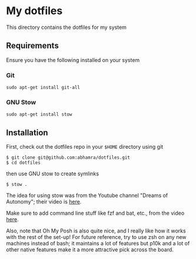 # My dotfiles

This directory contains the dotfiles for my system

## Requirements

Ensure you have the following installed on your system

### Git

```
sudo apt-get install git-all
```

### GNU Stow

```
sudo apt-get install stow
```

## Installation

First, check out the dotfiles repo in your `$HOME` directory using git

```
$ git clone git@github.com:abhamra/dotfiles.git
$ cd dotfiles
```

then use GNU stow to create symlinks

```
$ stow .
```

The idea for using stow was from the Youtube channel "Dreams of Autonomy"; their video is [here](https://www.youtube.com/watch?v=y6XCebnB9gs).

Make sure to add command line stuff like fzf and bat, etc., from the video [here](https://www.youtube.com/watch?v=mmqDYw9C30I&ab_channel=JoseanMartinez).

Also, note that Oh My Posh is also quite nice, and I really like how it works with the rest of the set-up!
For future reference, try to use zsh on any new machines instead of bash; it maintains a lot of features but p10k and a lot of other native features
make it a more attractive pick across the board.
